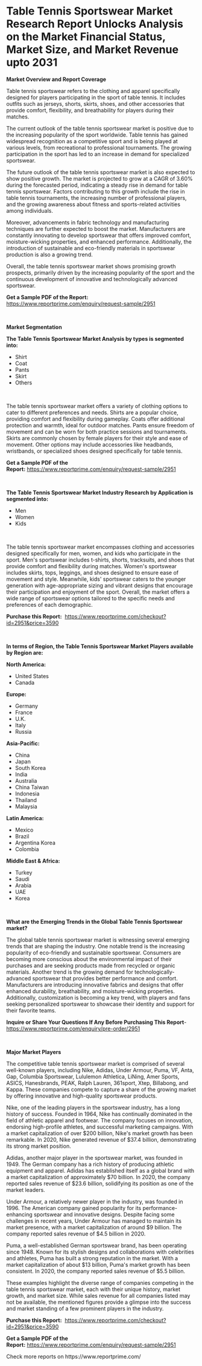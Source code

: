 <p><h1>Table Tennis Sportswear Market Research Report Unlocks Analysis on the Market Financial Status, Market Size, and Market Revenue upto 2031</h1></p><p><strong>Market Overview and Report Coverage</strong></p>
<p><p>Table tennis sportswear refers to the clothing and apparel specifically designed for players participating in the sport of table tennis. It includes outfits such as jerseys, shorts, skirts, shoes, and other accessories that provide comfort, flexibility, and breathability for players during their matches.</p><p>The current outlook of the table tennis sportswear market is positive due to the increasing popularity of the sport worldwide. Table tennis has gained widespread recognition as a competitive sport and is being played at various levels, from recreational to professional tournaments. The growing participation in the sport has led to an increase in demand for specialized sportswear.</p><p>The future outlook of the table tennis sportswear market is also expected to show positive growth. The market is projected to grow at a CAGR of 3.60% during the forecasted period, indicating a steady rise in demand for table tennis sportswear. Factors contributing to this growth include the rise in table tennis tournaments, the increasing number of professional players, and the growing awareness about fitness and sports-related activities among individuals.</p><p>Moreover, advancements in fabric technology and manufacturing techniques are further expected to boost the market. Manufacturers are constantly innovating to develop sportswear that offers improved comfort, moisture-wicking properties, and enhanced performance. Additionally, the introduction of sustainable and eco-friendly materials in sportswear production is also a growing trend.</p><p>Overall, the table tennis sportswear market shows promising growth prospects, primarily driven by the increasing popularity of the sport and the continuous development of innovative and technologically advanced sportswear.</p></p>
<p><strong>Get a Sample PDF of the Report:</strong> <a href="https://www.reportprime.com/enquiry/request-sample/2951">https://www.reportprime.com/enquiry/request-sample/2951</a></p>
<p>&nbsp;</p>
<p><strong>Market Segmentation</strong></p>
<p><strong>The Table Tennis Sportswear Market Analysis by types is segmented into:</strong></p>
<p><ul><li>Shirt</li><li>Coat</li><li>Pants</li><li>Skirt</li><li>Others</li></ul></p>
<p>&nbsp;</p>
<p><p>The table tennis sportswear market offers a variety of clothing options to cater to different preferences and needs. Shirts are a popular choice, providing comfort and flexibility during gameplay. Coats offer additional protection and warmth, ideal for outdoor matches. Pants ensure freedom of movement and can be worn for both practice sessions and tournaments. Skirts are commonly chosen by female players for their style and ease of movement. Other options may include accessories like headbands, wristbands, or specialized shoes designed specifically for table tennis.</p></p>
<p><strong>Get a Sample PDF of the Report:</strong>&nbsp;<a href="https://www.reportprime.com/enquiry/request-sample/2951">https://www.reportprime.com/enquiry/request-sample/2951</a></p>
<p>&nbsp;</p>
<p><strong>The Table Tennis Sportswear Market Industry Research by Application is segmented into:</strong></p>
<p><ul><li>Men</li><li>Women</li><li>Kids</li></ul></p>
<p>&nbsp;</p>
<p><p>The table tennis sportswear market encompasses clothing and accessories designed specifically for men, women, and kids who participate in the sport. Men's sportswear includes t-shirts, shorts, tracksuits, and shoes that provide comfort and flexibility during matches. Women's sportswear includes skirts, tops, leggings, and shoes designed to ensure ease of movement and style. Meanwhile, kids' sportswear caters to the younger generation with age-appropriate sizing and vibrant designs that encourage their participation and enjoyment of the sport. Overall, the market offers a wide range of sportswear options tailored to the specific needs and preferences of each demographic.</p></p>
<p><strong>Purchase this Report:</strong>&nbsp; <a href="https://www.reportprime.com/checkout?id=2951&price=3590">https://www.reportprime.com/checkout?id=2951&price=3590</a></p>
<p>&nbsp;</p>
<p><strong>In terms of Region, the Table Tennis Sportswear Market Players available by Region are:</strong></p>
<p>
    <p> <strong> North America: </strong>
        <ul>
            <li>United States</li>
            <li>Canada</li>
        </ul>
        </p> 
    <p> <strong> Europe: </strong>
        <ul>
            <li>Germany</li>
            <li>France</li>
            <li>U.K.</li>
            <li>Italy</li>
            <li>Russia</li>
        </ul>
        </p> 
    <p> <strong> Asia-Pacific: </strong>
        <ul>
            <li>China</li>
            <li>Japan</li>
            <li>South Korea</li>
            <li>India</li>
            <li>Australia</li>
            <li>China Taiwan</li>
            <li>Indonesia</li>
            <li>Thailand</li>
            <li>Malaysia</li>
        </ul>
        </p> 
    <p> <strong> Latin America: </strong>
        <ul>
            <li>Mexico</li>
            <li>Brazil</li>
            <li>Argentina Korea</li>
            <li>Colombia</li>
        </ul>
        </p> 
    <p> <strong> Middle East & Africa: </strong>
        <ul>
            <li>Turkey</li>
            <li>Saudi</li>
            <li>Arabia</li>
            <li>UAE</li>
            <li>Korea</li>
        </ul>
    </p>
    </p>
<p>&nbsp;</p>
<p><strong>What are the Emerging Trends in the Global Table Tennis Sportswear market?</strong></p>
<p><p>The global table tennis sportswear market is witnessing several emerging trends that are shaping the industry. One notable trend is the increasing popularity of eco-friendly and sustainable sportswear. Consumers are becoming more conscious about the environmental impact of their purchases and are seeking products made from recycled or organic materials. Another trend is the growing demand for technologically-advanced sportswear that provides better performance and comfort. Manufacturers are introducing innovative fabrics and designs that offer enhanced durability, breathability, and moisture-wicking properties. Additionally, customization is becoming a key trend, with players and fans seeking personalized sportswear to showcase their identity and support for their favorite teams.</p></p>
<p><strong>Inquire or Share Your Questions If Any Before Purchasing This Report</strong>- <a href="https://www.reportprime.com/enquiry/pre-order/2951">https://www.reportprime.com/enquiry/pre-order/2951</a></p>
<p>&nbsp;</p>
<p><strong>Major Market Players</strong></p>
<p><p>The competitive table tennis sportswear market is comprised of several well-known players, including Nike, Adidas, Under Armour, Puma, VF, Anta, Gap, Columbia Sportswear, Lululemon Athletica, LiNing, Amer Sports, ASICS, Hanesbrands, PEAK, Ralph Lauren, 361sport, Xtep, Billabong, and Kappa. These companies compete to capture a share of the growing market by offering innovative and high-quality sportswear products.</p><p>Nike, one of the leading players in the sportswear industry, has a long history of success. Founded in 1964, Nike has continually dominated in the field of athletic apparel and footwear. The company focuses on innovation, endorsing high-profile athletes, and successful marketing campaigns. With a market capitalization of over $200 billion, Nike's market growth has been remarkable. In 2020, Nike generated revenue of $37.4 billion, demonstrating its strong market position.</p><p>Adidas, another major player in the sportswear market, was founded in 1949. The German company has a rich history of producing athletic equipment and apparel. Adidas has established itself as a global brand with a market capitalization of approximately $70 billion. In 2020, the company reported sales revenue of $23.6 billion, solidifying its position as one of the market leaders.</p><p>Under Armour, a relatively newer player in the industry, was founded in 1996. The American company gained popularity for its performance-enhancing sportswear and innovative designs. Despite facing some challenges in recent years, Under Armour has managed to maintain its market presence, with a market capitalization of around $9 billion. The company reported sales revenue of $4.5 billion in 2020.</p><p>Puma, a well-established German sportswear brand, has been operating since 1948. Known for its stylish designs and collaborations with celebrities and athletes, Puma has built a strong reputation in the market. With a market capitalization of about $13 billion, Puma's market growth has been consistent. In 2020, the company reported sales revenue of $5.5 billion.</p><p>These examples highlight the diverse range of companies competing in the table tennis sportswear market, each with their unique history, market growth, and market size. While sales revenue for all companies listed may not be available, the mentioned figures provide a glimpse into the success and market standing of a few prominent players in the industry.</p></p>
<p><strong>Purchase this Report:</strong>&nbsp;&nbsp;<a href="https://www.reportprime.com/checkout?id=2951&price=3590">https://www.reportprime.com/checkout?id=2951&price=3590</a></p>
<p></p>
<p><strong>Get a Sample PDF of the Report:</strong>&nbsp;<a href="https://www.reportprime.com/enquiry/request-sample/2951">https://www.reportprime.com/enquiry/request-sample/2951</a></p>
<p>Check more reports on https://www.reportprime.com/</p>